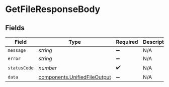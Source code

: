 # GetFileResponseBody


## Fields

| Field                                                                        | Type                                                                         | Required                                                                     | Description                                                                  |
| ---------------------------------------------------------------------------- | ---------------------------------------------------------------------------- | ---------------------------------------------------------------------------- | ---------------------------------------------------------------------------- |
| `message`                                                                    | *string*                                                                     | :heavy_minus_sign:                                                           | N/A                                                                          |
| `error`                                                                      | *string*                                                                     | :heavy_minus_sign:                                                           | N/A                                                                          |
| `statusCode`                                                                 | *number*                                                                     | :heavy_check_mark:                                                           | N/A                                                                          |
| `data`                                                                       | [components.UnifiedFileOutput](../../models/components/unifiedfileoutput.md) | :heavy_minus_sign:                                                           | N/A                                                                          |